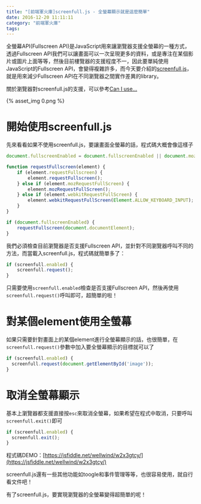 ```yaml
---
title: "[前端軍火庫]screenfull.js - 全螢幕顯示就是這麼簡單"
date: 2016-12-20 11:11:11
category: "前端軍火庫"
tags:
---
```

全螢幕API(Fullscreen API)是JavaScript用來讓瀏覽器支援全螢幕的一種方式，透過Fullscreen API我們可以讓畫面可以一次呈現更多的資料，或是專注在某個影片或圖片上面等等，然後目前樓覽器的支援程度不一，因此要單純使用JavaScript的Fullscreen API，會變得複雜許多，而今天要介紹的[screenfull.js](https://github.com/sindresorhus/screenfull.js)，就是用來減少Fullscreen API在不同瀏覽器之間實作差異的library。

<!-- more -->

關於瀏覽器對screenfull.js的支援，可以參考[Can I use...](http://caniuse.com/#feat=fullscreen)

{% asset_img 0.png %}

# 開始使用screenfull.js

先來看看如果不使用screenfull.js，要讓畫面全螢幕的話，程式碼大概會像這樣子

```javascript
document.fullscreenEnabled = document.fullscreenEnabled || document.mozFullScreenEnabled || document.documentElement.webkitRequestFullScreen;

function requestFullscreen(element) {
    if (element.requestFullscreen) {
        element.requestFullscreen();
    } else if (element.mozRequestFullScreen) {
        element.mozRequestFullScreen();
    } else if (element.webkitRequestFullScreen) {
        element.webkitRequestFullScreen(Element.ALLOW_KEYBOARD_INPUT);
    }
}

if (document.fullscreenEnabled) {
    requestFullscreen(document.documentElement);
}
```

我們必須檢查目前瀏覽器是否支援Fullscreen API，並針對不同瀏覽器呼叫不同的方法，而當載入screenfull.js，程式碼就簡單多了：

```javascript
if (screenfull.enabled) {
    screenfull.request();
}
```

只需要使用`screenfull.enabled`檢查是否支援Fullscreen API，然後再使用`screenfull.request()`呼叫即可，超簡單的啦！

# 對某個element使用全螢幕

如果只需要針對畫面上的某個element進行全螢幕顯示的話，也很簡單，在`screenfull.request()`參數中加入要全螢幕顯示的目標就可以了

```javascript
if (screenfull.enabled) {
  screenfull.request(document.getElementById('image'));
}
```

# 取消全螢幕顯示

基本上瀏覽器都支援直接按`esc`來取消全螢幕，如果希望在程式中取消，只要呼叫`screenfull.exit()`即可

```javascript
if (screenfull.enabled) {
  screenfull.exit();
}
```

程式碼DEMO：[https://jsfiddle.net/wellwind/w2x3gtcy/](https://jsfiddle.net/wellwind/w2x3gtcy/)

screenfull.js還有一些其他功能如toogle和事件管理等等，也很容易使用，就自行看文件吧！

有了screenfull.js，要實現瀏覽器的全螢幕變得超簡單的呢！